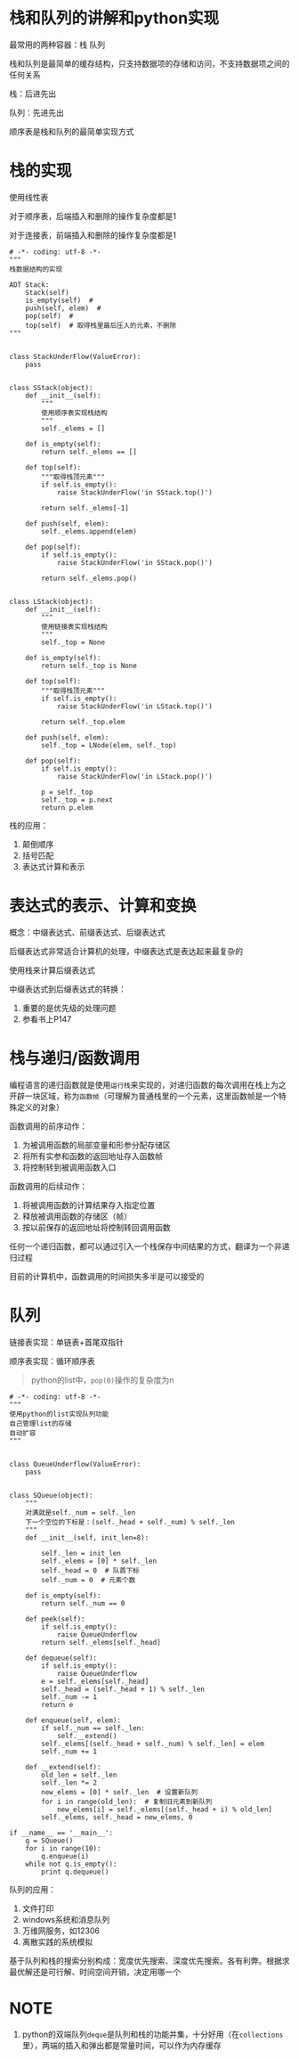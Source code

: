 # 栈和队列的讲解和python实现

最常用的两种容器：栈  队列

栈和队列是最简单的缓存结构，只支持数据项的存储和访问，不支持数据项之间的任何关系

栈：后进先出

队列：先进先出

顺序表是栈和队列的最简单实现方式

# 栈的实现

使用线性表

对于顺序表，后端插入和删除的操作复杂度都是1

对于连接表，前端插入和删除的操作复杂度都是1

```
# -*- coding: utf-8 -*-
"""
栈数据结构的实现

ADT Stack:
    Stack(self)
    is_empty(self)  #
    push(self, elem)  #
    pop(self)  #
    top(self)  # 取得栈里最后压入的元素，不删除
"""


class StackUnderFlow(ValueError):
    pass


class SStack(object):
    def __init__(self):
        """
        使用顺序表实现栈结构
        """
        self._elems = []

    def is_empty(self):
        return self._elems == []

    def top(self):
        """取得栈顶元素"""
        if self.is_empty():
            raise StackUnderFlow('in SStack.top()')

        return self._elems[-1]

    def push(self, elem):
        self._elems.append(elem)

    def pop(self):
        if self.is_empty():
            raise StackUnderFlow('in SStack.pop()')

        return self._elems.pop()


```

```
class LStack(object):
    def __init__(self):
        """
        使用链接表实现栈结构
        """
        self._top = None

    def is_empty(self):
        return self._top is None

    def top(self):
        """取得栈顶元素"""
        if self.is_empty():
            raise StackUnderFlow('in LStack.top()')

        return self._top.elem

    def push(self, elem):
        self._top = LNode(elem, self._top)

    def pop(self):
        if self.is_empty():
            raise StackUnderFlow('in LStack.pop()')

        p = self._top
        self._top = p.next
        return p.elem

```

栈的应用：

1. 颠倒顺序
2. 括号匹配
3. 表达式计算和表示

# 表达式的表示、计算和变换

概念：中缀表达式、前缀表达式、后缀表达式

后缀表达式非常适合计算机的处理，中缀表达式是表达起来最复杂的

使用栈来计算后缀表达式

中缀表达式到后缀表达式的转换：

1. 重要的是优先级的处理问题
2. 参看书上P147

# 栈与递归/函数调用

编程语言的递归函数就是使用`运行栈`来实现的，对递归函数的每次调用在栈上为之开辟一块区域，称为`函数帧`（可理解为普通栈里的一个元素，这里函数帧是一个特殊定义的对象）

函数调用的前序动作：

1. 为被调用函数的局部变量和形参分配存储区
2. 将所有实参和函数的返回地址存入函数帧
3. 将控制转到被调用函数入口

函数调用的后续动作：

1. 将被调用函数的计算结果存入指定位置
2. 释放被调用函数的存储区（帧）
3. 按以前保存的返回地址将控制转回调用函数

任何一个递归函数，都可以通过引入一个栈保存中间结果的方式，翻译为一个非递归过程

目前的计算机中，函数调用的时间损失多半是可以接受的

# 队列

链接表实现：单链表+首尾双指针

顺序表实现：循环顺序表

> python的list中，`pop(0)`操作的复杂度为n
> 

```
# -*- coding: utf-8 -*-
"""
使用python的list实现队列功能
自己管理list的存储
自动扩容
"""


class QueueUnderflow(ValueError):
    pass


class SQueue(object):
    """
    对满就是self._num = self._len
    下一个空位的下标是：(self._head + self._num) % self._len
    """
    def __init__(self, init_len=8):

        self._len = init_len
        self._elems = [0] * self._len
        self._head = 0  # 队首下标
        self._num = 0  # 元素个数

    def is_empty(self):
        return self._num == 0

    def peek(self):
        if self.is_empty():
            raise QueueUnderflow
        return self._elems[self._head]

    def dequeue(self):
        if self.is_empty():
            raise QueueUnderflow
        e = self._elems[self._head]
        self._head = (self._head + 1) % self._len
        self._num -= 1
        return e

    def enqueue(self, elem):
        if self._num == self._len:
            self.__extend()
        self._elems[(self._head + self._num) % self._len] = elem
        self._num += 1

    def __extend(self):
        old_len = self._len
        self._len *= 2
        new_elems = [0] * self._len  # 设置新队列
        for i in range(old_len):  # 复制旧元素到新队列
            new_elems[i] = self._elems[(self._head + i) % old_len]
        self._elems, self._head = new_elems, 0

if __name__ == '__main__':
    q = SQueue()
    for i in range(10):
        q.enqueue(i)
    while not q.is_empty():
        print q.dequeue()

```

队列的应用：

1. 文件打印
2. windows系统和消息队列
3. 万维网服务，如12306
4. 离散实践的系统模拟

基于队列和栈的搜索分别构成：宽度优先搜索、深度优先搜索。各有利弊。根据求最优解还是可行解、时间空间开销，决定用哪一个

# NOTE

1. python的双端队列`deque`是队列和栈的功能并集，十分好用（在`collections`里），两端的插入和弹出都是常量时间，可以作为内存缓存


